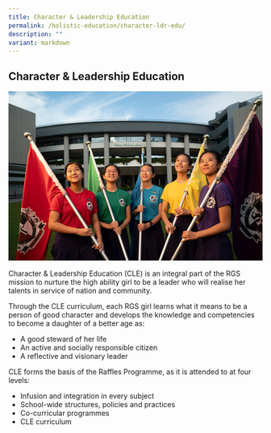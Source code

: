 ```yaml
---
title: Character & Leadership Education
permalink: /holistic-education/character-ldr-edu/
description: ""
variant: markdown
---
```

## Character &amp; Leadership Education

![RGS House Captains](/images/captains.png)

Character &amp; Leadership Education (CLE) is an integral part of the RGS mission to nurture the high ability girl to be a leader who will realise her talents in service of nation and community. 

Through the CLE curriculum, each RGS girl learns what it means to be a person of good character and develops the knowledge and competencies to become a daughter of a better age as:

*   A good steward of her life
*   An active and socially responsible citizen
*   A reflective and visionary leader

CLE forms the basis of the Raffles Programme, as it is attended to at four levels:

*   Infusion and integration in every subject
*   School-wide structures, policies and practices
*   Co-curricular programmes
*   CLE curriculum

